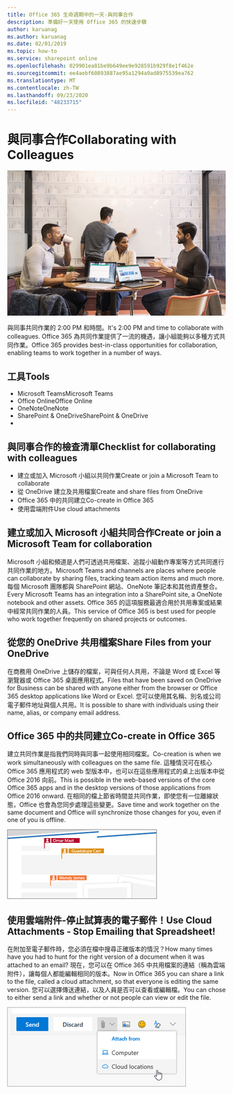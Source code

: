 ```yaml
---
title: Office 365 生命週期中的一天-與同事合作
description: 準備好一天使用 Office 365 的快速步驟
author: karuanag
ms.author: karuanag
ms.date: 02/01/2019
ms.topic: how-to
ms.service: sharepoint online
ms.openlocfilehash: 029901ea81be9b649ee9e928591b929f8e1f462e
ms.sourcegitcommit: ee4aebf60893887ae95a1294a9ad8975539ea762
ms.translationtype: MT
ms.contentlocale: zh-TW
ms.lasthandoff: 09/23/2020
ms.locfileid: "48233715"
---
```

# <a name="collaborating-with-colleagues"></a><span data-ttu-id="38cfb-103">與同事合作</span><span class="sxs-lookup"><span data-stu-id="38cfb-103">Collaborating with Colleagues</span></span>

![上路程視覺](media/ditl_collab.png)

<span data-ttu-id="38cfb-105">與同事共同作業的 2:00 PM 和時間。</span><span class="sxs-lookup"><span data-stu-id="38cfb-105">It's 2:00 PM and time to collaborate with colleagues.</span></span> <span data-ttu-id="38cfb-106">Office 365 為共同作業提供了一流的機遇，讓小組能夠以多種方式共同作業。</span><span class="sxs-lookup"><span data-stu-id="38cfb-106">Office 365 provides best-in-class opportunities for collaboration, enabling teams to work together in a number of ways.</span></span> 

## <a name="tools"></a><span data-ttu-id="38cfb-107">工具</span><span class="sxs-lookup"><span data-stu-id="38cfb-107">Tools</span></span>
- <span data-ttu-id="38cfb-108">Microsoft Teams</span><span class="sxs-lookup"><span data-stu-id="38cfb-108">Microsoft Teams</span></span>
- <span data-ttu-id="38cfb-109">Office Online</span><span class="sxs-lookup"><span data-stu-id="38cfb-109">Office Online</span></span>
- <span data-ttu-id="38cfb-110">OneNote</span><span class="sxs-lookup"><span data-stu-id="38cfb-110">OneNote</span></span>
- <span data-ttu-id="38cfb-111">SharePoint & OneDrive</span><span class="sxs-lookup"><span data-stu-id="38cfb-111">SharePoint & OneDrive</span></span>
- 
## <a name="checklist-for-collaborating-with-colleagues"></a><span data-ttu-id="38cfb-112">與同事合作的檢查清單</span><span class="sxs-lookup"><span data-stu-id="38cfb-112">Checklist for collaborating with colleagues</span></span>
- <span data-ttu-id="38cfb-113">建立或加入 Microsoft 小組以共同作業</span><span class="sxs-lookup"><span data-stu-id="38cfb-113">Create or join a Microsoft Team to collaborate</span></span>
- <span data-ttu-id="38cfb-114">從 OneDrive 建立及共用檔案</span><span class="sxs-lookup"><span data-stu-id="38cfb-114">Create and share files from OneDrive</span></span> 
- <span data-ttu-id="38cfb-115">Office 365 中的共同建立</span><span class="sxs-lookup"><span data-stu-id="38cfb-115">Co-create in Office 365</span></span> 
- <span data-ttu-id="38cfb-116">使用雲端附件</span><span class="sxs-lookup"><span data-stu-id="38cfb-116">Use cloud attachments</span></span>

## <a name="create-or-join-a-microsoft-team-for-collaboration"></a><span data-ttu-id="38cfb-117">建立或加入 Microsoft 小組共同合作</span><span class="sxs-lookup"><span data-stu-id="38cfb-117">Create or join a Microsoft Team for collaboration</span></span>

<span data-ttu-id="38cfb-118">Microsoft 小組和頻道是人們可透過共用檔案、追蹤小組動作專案等方式共同進行共同作業的地方。</span><span class="sxs-lookup"><span data-stu-id="38cfb-118">Microsoft Teams and channels are places where people can collaborate by sharing files, tracking team action items and much more.</span></span> <span data-ttu-id="38cfb-119">每個 Microsoft 團隊都與 SharePoint 網站、OneNote 筆記本和其他資產整合。</span><span class="sxs-lookup"><span data-stu-id="38cfb-119">Every Microsoft Teams has an integration into a SharePoint site, a OneNote notebook and other assets.</span></span> <span data-ttu-id="38cfb-120">Office 365 的這項服務最適合用於共用專案或結果中經常共同作業的人員。</span><span class="sxs-lookup"><span data-stu-id="38cfb-120">This service of Office 365 is best used for people who work together frequently on shared projects or outcomes.</span></span> 

## <a name="share-files-from-your-onedrive"></a><span data-ttu-id="38cfb-121">從您的 OneDrive 共用檔案</span><span class="sxs-lookup"><span data-stu-id="38cfb-121">Share Files from your OneDrive</span></span>
<span data-ttu-id="38cfb-122">在商務用 OneDrive 上儲存的檔案，可與任何人共用，不論是 Word 或 Excel 等瀏覽器或 Office 365 桌面應用程式。</span><span class="sxs-lookup"><span data-stu-id="38cfb-122">Files that have been saved on OneDrive for Business can be shared with anyone either from the browser or Office 365 desktop applications like Word or Excel.</span></span> <span data-ttu-id="38cfb-123">您可以使用其名稱、別名或公司電子郵件地址與個人共用。</span><span class="sxs-lookup"><span data-stu-id="38cfb-123">It is possible to share with individuals using their name, alias, or company email address.</span></span> 

## <a name="co-create-in-office-365"></a><span data-ttu-id="38cfb-124">Office 365 中的共同建立</span><span class="sxs-lookup"><span data-stu-id="38cfb-124">Co-create in Office 365</span></span>
<span data-ttu-id="38cfb-125">建立共同作業是指我們同時與同事一起使用相同檔案。</span><span class="sxs-lookup"><span data-stu-id="38cfb-125">Co-creation is when we work simultaneously with colleagues on the same file.</span></span> <span data-ttu-id="38cfb-126">這種情況可在核心 Office 365 應用程式的 web 型版本中，也可以在這些應用程式的桌上出版本中從 Office 2016 向前。</span><span class="sxs-lookup"><span data-stu-id="38cfb-126">This is possible in the web-based versions of the core Office 365 apps and in the desktop versions of those applications from Office 2016 onward.</span></span>  <span data-ttu-id="38cfb-127">在相同的檔上節省時間並共同作業，即使您有一位離線狀態，Office 也會為您同步處理這些變更。</span><span class="sxs-lookup"><span data-stu-id="38cfb-127">Save time and work together on the same document and Office will synchronize those changes for you, even if one of you is offline.</span></span> 

![Word 中的共同撰寫作者](media/ditl_coauth.png)

## <a name="use-cloud-attachments---stop-emailing-that-spreadsheet"></a><span data-ttu-id="38cfb-129">使用雲端附件-停止試算表的電子郵件！</span><span class="sxs-lookup"><span data-stu-id="38cfb-129">Use Cloud Attachments - Stop Emailing that Spreadsheet!</span></span>
<span data-ttu-id="38cfb-130">在附加至電子郵件時，您必須在檔中搜尋正確版本的情況？</span><span class="sxs-lookup"><span data-stu-id="38cfb-130">How many times have you had to hunt for the right version of a document when it was attached to an email?</span></span> <span data-ttu-id="38cfb-131">現在，您可以在 Office 365 中共用檔案的連結（稱為雲端附件），讓每個人都能編輯相同的版本。</span><span class="sxs-lookup"><span data-stu-id="38cfb-131">Now in Office 365 you can share a link to the file, called a cloud attachment, so that everyone is editing the same version.</span></span>  <span data-ttu-id="38cfb-132">您可以選擇傳送連結，以及人員是否可以查看或編輯檔。</span><span class="sxs-lookup"><span data-stu-id="38cfb-132">You can chose to either send a link and whether or not people can view or edit the file.</span></span> 

![雲端附件](media/ditl_cloudattach.png)

